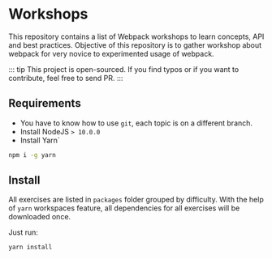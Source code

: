 # Workshops

This repository contains a list of Webpack workshops to learn concepts, API and best practices.
Objective of this repository is to gather workshop about webpack for very novice to experimented usage of webpack.

::: tip
This project is open-sourced. If you find typos or if you want to contribute, feel free to send PR.
:::

## Requirements

- You have to know how to use `git`, each topic is on a different branch.
- Install NodeJS `> 10.0.0`
- Install Yarn`

```bash
npm i -g yarn
```

## Install

All exercises are listed in `packages` folder grouped by difficulty.
With the help of `yarn` workspaces feature, all dependencies for all exercises will be downloaded once.

Just run:

```bash
yarn install
```

